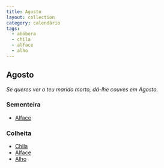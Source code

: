 ```yaml
---
title: Agosto
layout: collection
category: calendário
tags:
  - abóbora
  - chila
  - alface
  - alho
---
```


## Agosto

_Se queres ver o teu marido morto, dá-lhe couves em Agosto._

### Sementeira

* [Alface][2]

### Colheita

* [Chila][1]
* [Alface][2]
* [Alho][3]

[1]: /culturas/abobora/
[2]: /culturas/alface/
[3]: /culturas/alho/
